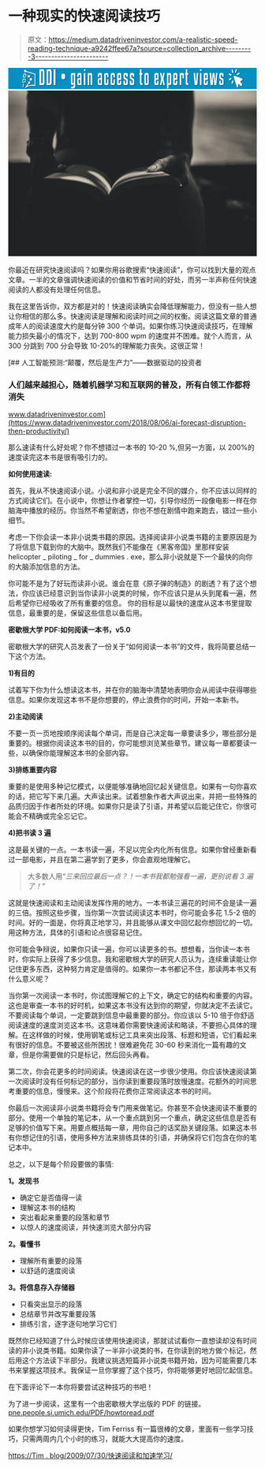 # 一种现实的快速阅读技巧

> 原文：<https://medium.datadriveninvestor.com/a-realistic-speed-reading-technique-a9242ffee67a?source=collection_archive---------3----------------------->

[![](img/216544404a0b03459513e54ab253709f.png)](http://www.track.datadriveninvestor.com/1B9E)![](img/191397a1ed49fafe5dd5118a0316fb86.png)

你最近在研究快速阅读吗？如果你用谷歌搜索“快速阅读”，你可以找到大量的观点文章。一半的文章强调快速阅读的价值和节省时间的好处，而另一半声称任何快速阅读的人都没有处理任何信息。

我在这里告诉你，双方都是对的！快速阅读确实会降低理解能力，但没有一些人想让你相信的那么多。快速阅读是理解和阅读时间之间的权衡。阅读这篇文章的普通成年人的阅读速度大约是每分钟 300 个单词。如果你练习快速阅读技巧，在理解能力损失最小的情况下，达到 700-800 wpm 的速度并不困难。就个人而言，从 300 分跳到 700 分会导致 10-20%的理解能力丧失。这很正常！

[](https://www.datadriveninvestor.com/2018/08/06/ai-forecast-disruption-then-productivity/) [## 人工智能预测:“颠覆，然后是生产力”——数据驱动的投资者

### 人们越来越担心，随着机器学习和互联网的普及，所有白领工作都将消失

www.datadriveninvestor.com](https://www.datadriveninvestor.com/2018/08/06/ai-forecast-disruption-then-productivity/) 

那么速读有什么好处呢？你不想错过一本书的 10-20 %,但另一方面，以 200%的速度读完这本书是很有吸引力的。

**如何使用速读:**

首先，我从不快速阅读小说。小说和非小说是完全不同的媒介，你不应该以同样的方式阅读它们。在小说中，你想让作者掌控一切，引导你经历一段像电影一样在你脑海中播放的经历。你当然不希望剧透，你也不想在剧情中跑来跑去，错过一些小细节。

考虑一下你会读一本非小说类书籍的原因。选择阅读非小说类书籍的主要原因是为了将信息下载到你的大脑中。既然我们不能像在《黑客帝国》里那样安装 helicopter _ piloting _ for _ dummies . exe，那么非小说就是下一个最快的向你的大脑添加信息的方法。

你可能不是为了好玩而读非小说。谁会在意《原子弹的制造》的剧透？有了这个想法，你应该已经意识到当你读非小说类的时候，你不应该只是从头到尾看一遍，然后希望你已经吸收了所有重要的信息。
你的目标是以最快的速度从这本书里提取信息，最重要的是，保留这些信息以备后用。

**密歇根大学 PDF:如何阅读一本书，v5.0**

密歇根大学的研究人员发表了一份关于“如何阅读一本书”的文件，我将简要总结一下这个方法。

**1)有目的**

试着写下你为什么想读这本书，并在你的脑海中清楚地表明你会从阅读中获得哪些信息。如果你发现这本书不是你想要的，停止浪费你的时间，开始一本新书。

**2)主动阅读**

不要一页一页地按顺序阅读每个单词，而是自己决定每一章要读多少，哪些部分是重要的。根据你阅读这本书的目的，你可能想浏览某些章节。建议每一章都要读一些，以确保你能理解这本书的全部内容。

**3)排练重要内容**

重要的是使用多种记忆模式，以便能够准确地回忆起关键信息。如果有一句你喜欢的话，把它写下来几遍。大声读出来。试着想象作者大声说出来，并把一些特殊的品质归因于作者所处的环境。如果你只是读了引语，并希望以后能记住它，你很可能会不精确或完全忘记它。

**4)把书读 3 遍**

这是最关键的一点。一本书读一遍，不足以完全内化所有信息。如果你曾经重新看过一部电影，并且在第二遍学到了更多，你会直观地理解它。

> 大多数人用“*三来回应最后一点？！一本书我都勉强看一遍，更别说看 3 遍了！”*

这就是快速阅读和主动阅读发挥作用的地方。一本书读三遍花的时间不会是读一遍的三倍。按照这些步骤，当你第一次尝试阅读这本书时，你可能会多花 1.5-2 倍的时间。好的一面是，你将真正地学习，并且能够从课文中回忆起你想回忆的一切。用这种方法，具体的引语和论点很容易记住。

你可能会争辩说，如果你只读一遍，你可以读更多的书。想想看，当你读一本书时，你实际上获得了多少信息。我和密歇根大学的研究人员认为，连续重读能让你记住更多东西，这种努力肯定是值得的。如果你一本书都记不住，那读两本书又有什么意义呢？

当你第一次阅读一本书时，你试图理解它的上下文，确定它的结构和重要的内容。这也是审查一本书的好时机，如果这本书没有达到你的期望，你就决定不去读它。不要阅读每个单词，一定要跳到信息中最重要的部分。你应该以 5-10 倍于你舒适阅读速度的速度浏览这本书。这意味着你需要快速阅读和略读，不要担心具体的理解。在这样做的时候，使用钢笔或标记工具来突出段落、标题和短语，它们看起来有很好的信息。不要被这些所困扰！很难避免花 30-60 秒来消化一篇有趣的文章，但是你需要做的只是标记，然后回头再看。

第二次，你会花更多的时间阅读。快速阅读在这一步很少使用。你应该快速阅读第一次阅读时没有任何标记的部分，当你读到重要段落时放慢速度。花额外的时间思考重要的信息，慢慢来。这个阶段将花费你正常阅读这本书的时间。

你最后一次阅读非小说类书籍将会专门用来做笔记。你甚至不会快速阅读不重要的部分。使用一个单独的笔记本，从一个重点跳到另一个重点，确定这些信息是否有足够的价值写下来。用要点概括每一章，用你自己的话奖励关键段落。如果这本书有你想记住的引语，使用多种方法来排练具体的引语，并确保将它们包含在你的笔记本中。

总之，以下是每个阶段要做的事情:

**1。发现书**

*   确定它是否值得一读
*   理解这本书的结构
*   突出看起来重要的段落和章节
*   以惊人的速度阅读，并快速浏览大部分内容

**2。看懂书**

*   理解所有重要的段落
*   以舒适的速度阅读

**3。将信息存入存储器**

*   只看突出显示的段落
*   总结章节并改写重要段落
*   排练引言，逐字逐句地学习它们

既然你已经知道了什么时候应该使用快速阅读，那就试试看你一直想读却没有时间读的非小说类书籍。如果你读了一半非小说类的书，在你读到的地方做个标记，然后用这个方法读下半部分。我建议挑选短篇非小说类书籍开始，因为可能需要几本书来掌握这项技术。我保证一旦你掌握了这个技巧，你将能够更好地回忆起信息。

在下面评论下一本你将要尝试这种技巧的书吧！

为了进一步阅读，这里有一个由密歇根大学出版的 PDF 的链接。
[pne.people.si.umich.edu/PDF/howtoread.pdf](https://pne.people.si.umich.edu/PDF/howtoread.pdf)

如果你想学习如何读得更快，Tim Ferriss 有一篇很棒的文章，里面有一些学习技巧，只需两周内几个小时的练习，就能大大提高你的速度。

[https://Tim . blog/2009/07/30/快速阅读和加速学习/](https://tim.blog/2009/07/30/speed-reading-and-accelerated-learning/)